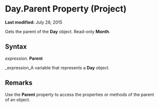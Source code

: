 
# Day.Parent Property (Project)

 **Last modified:** July 28, 2015

Gets the parent of the  **Day** object. Read-only **Month**.

## Syntax

 _expression_. **Parent**

 _expression_A variable that represents a  **Day** object.


## Remarks

Use the  **Parent** property to access the properties or methods of the parent of an object.

